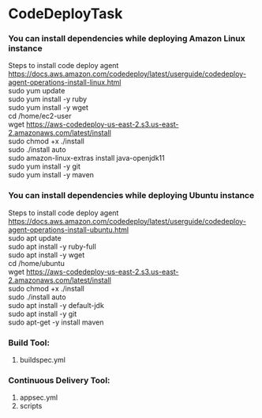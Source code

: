 # CodeDeployTask

### You can install dependencies while deploying Amazon Linux instance  
Steps to install code deploy agent https://docs.aws.amazon.com/codedeploy/latest/userguide/codedeploy-agent-operations-install-linux.html  
sudo yum update  
sudo yum install -y ruby  
sudo yum install -y wget  
cd /home/ec2-user  
wget https://aws-codedeploy-us-east-2.s3.us-east-2.amazonaws.com/latest/install  
sudo chmod +x ./install  
sudo ./install auto  
sudo amazon-linux-extras install java-openjdk11  
sudo yum install -y git  
sudo yum install -y maven  

### You can install dependencies while deploying Ubuntu instance  
Steps to install code deploy agent https://docs.aws.amazon.com/codedeploy/latest/userguide/codedeploy-agent-operations-install-ubuntu.html  
sudo apt update  
sudo apt install -y ruby-full  
sudo apt install -y wget  
cd /home/ubuntu  
wget https://aws-codedeploy-us-east-2.s3.us-east-2.amazonaws.com/latest/install  
sudo chmod +x ./install  
sudo ./install auto  
sudo apt install -y default-jdk  
sudo apt install -y git  
sudo apt-get -y install maven  



### Build Tool: 
1. buildspec.yml

### Continuous Delivery Tool:
1. appsec.yml
2. scripts
